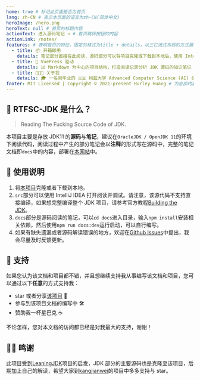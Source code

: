 ```yaml
---
home: true # 标记此页面是否为首页
lang: zh-CN # 表示本页面的语言为zh-CN(简体中文)
heroImage: /hero.png
heroText: null # 首页的标题内容
actionText: 进入源码笔记 → # 首页跳转按钮的内容
actionLink: /notes/
features: # 表明首页的特征，固定的格式为title + details，以三栏流式布局的方式展示
  - title: 📦 开箱即用
    details: 笔记部分直接在此阅读，源码部分可以将项目克隆或下载到本地后，使用 IntelliJ IDEA 打开
  - title: 🔋 VuePress 驱动
    details: 以 Markdown 为中心的项目结构，打造阅读记录分析 JDK 源码的知识笔记
  - title: 👨🏻‍💻 关于我
    details: 🎓 一名刚毕业的 🇬🇧 利兹大学 Advanced Computer Science (AI) 硕士
footer: MIT Licensed | Copyright © 2021-present Hurley Huang # 为底部内容，与普通的网页一样，我们可以在footer里面写版权信息
---
```


## 🥳 RTFSC-JDK 是什么？

> Reading The Fucking Source Code of JDK.

本项目主要是存放 JDK11 的**源码**与**笔记**，建议在`OracleJDK / OpenJDK 11`的环境下阅读代码，阅读过程中产生的部分笔记会以**注释**的形式写在源码中，完整的笔记文档即`docs`中的内容，部署在[本网站](https://rtfsc.hurley.fun/)中。

## 📝 使用说明

1. 将[本项目](https://github.com/HurleyJames/RTFSC-JDK)克隆或者下载到本地。
2. `src`部分可以使用 IntelliJ IDEA 打开阅读并调试。请注意，该源代码不支持直接编译，如果想完整编译整个 JDK 项目，请参考官方教程[Building the JDK](https://hg.openjdk.java.net/jdk/jdk11/raw-file/tip/doc/building.html)。
3. `docs`部分是源码阅读的笔记，可以`cd docs`进入目录，输入`npm install`安装相关依赖，然后使用`npm run docs:dev`运行启动，可以自行编写。
4. 如果有缺失遗漏或者源码解读错误的地方，欢迎在[Github Issues](https://github.com/HurleyJames/RTFSC-JDK/issues)中提出，我会尽量及时反馈更新。

## 💖 支持

如果您认为该文档和项目都不错，并且想继续支持我从事编写该文档和项目，您可以通过以下**任意**的方式支持我：

* star 或者分享[该项目](https://github.com/HurleyJames/RTFSC-JDK) 🌟
* 参与到该项目文档的编写中 🛠
* 赞助我一杯星巴克 ☕️

不论怎样，您对本文档的访问都已经是对我最大的支持，谢谢！

## 🙇‍♂️ 鸣谢

此项目受到[LeaningJDK](https://github.com/kangjianwei/LearningJDK)项目的启发，JDK 部分的主要源码也是克隆至该项目，后期加上自己的解读，希望大家到[kangjianwei](https://github.com/kangjianwei)的项目中多多支持与 star。